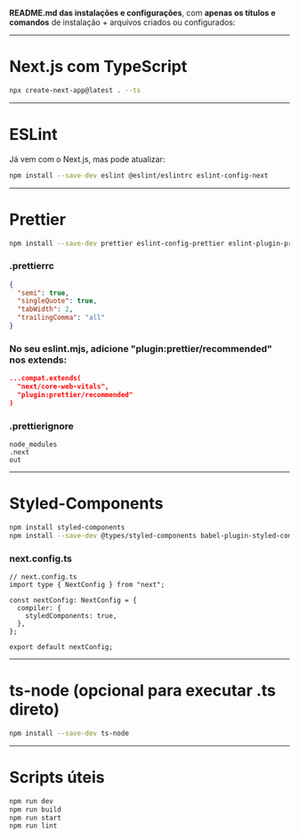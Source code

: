 **README.md das instalações e configurações**, com **apenas os títulos e comandos** de instalação + arquivos criados ou configurados:

---

# Next.js com TypeScript

```bash
npx create-next-app@latest . --ts
````

---

# ESLint

Já vem com o Next.js, mas pode atualizar:

```bash
npm install --save-dev eslint @eslint/eslintrc eslint-config-next
```
---

# Prettier

```bash
npm install --save-dev prettier eslint-config-prettier eslint-plugin-prettier
```

### .prettierrc


```json
{
  "semi": true,
  "singleQuote": true,
  "tabWidth": 2,
  "trailingComma": "all"
}
```

### No seu eslint.mjs, adicione "plugin:prettier/recommended" nos extends:


```json
...compat.extends(
  "next/core-web-vitals",
  "plugin:prettier/recommended"
)
```

### .prettierignore

```
node_modules
.next
out
```
---

# Styled-Components

```bash
npm install styled-components
npm install --save-dev @types/styled-components babel-plugin-styled-components
```
### next.config.ts

```
// next.config.ts
import type { NextConfig } from "next";

const nextConfig: NextConfig = {
  compiler: {
    styledComponents: true,
  },
};

export default nextConfig;

```
---

# ts-node (opcional para executar .ts direto)

```bash
npm install --save-dev ts-node
```

---

# Scripts úteis

```bash
npm run dev
npm run build
npm run start
npm run lint
```

